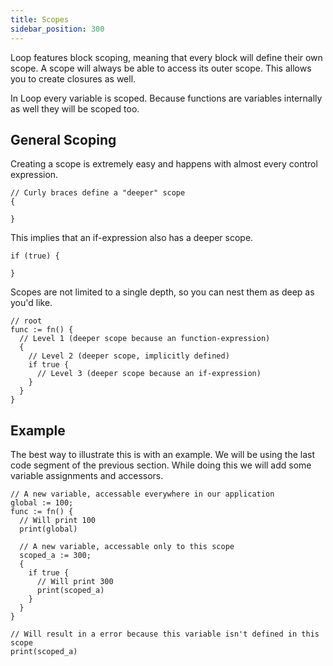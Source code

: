 ```yaml
---
title: Scopes
sidebar_position: 300
---
```


Loop features block scoping, meaning that every block will define their own scope. A scope will always be able to access its outer scope. This allows you to create closures as well.

In Loop every variable is scoped. Because functions are variables internally as well they will be scoped too.

## General Scoping

Creating a scope is extremely easy and happens with almost every control expression.

```loop
// Curly braces define a "deeper" scope
{

}
```

This implies that an if-expression also has a deeper scope.

```loop
if (true) {

}
```

Scopes are not limited to a single depth, so you can nest them as deep as you'd like.

```loop
// root
func := fn() {
  // Level 1 (deeper scope because an function-expression)
  {
    // Level 2 (deeper scope, implicitly defined)
    if true {
      // Level 3 (deeper scope because an if-expression)
    }
  }
}
```

## Example

The best way to illustrate this is with an example. We will be using the last code segment of the previous section. While doing this we will add some variable assignments and accessors.

```loop
// A new variable, accessable everywhere in our application
global := 100;
func := fn() {
  // Will print 100
  print(global)

  // A new variable, accessable only to this scope
  scoped_a := 300;
  {
    if true {
      // Will print 300
      print(scoped_a)
    }
  }
}

// Will result in a error because this variable isn't defined in this scope
print(scoped_a)
```
